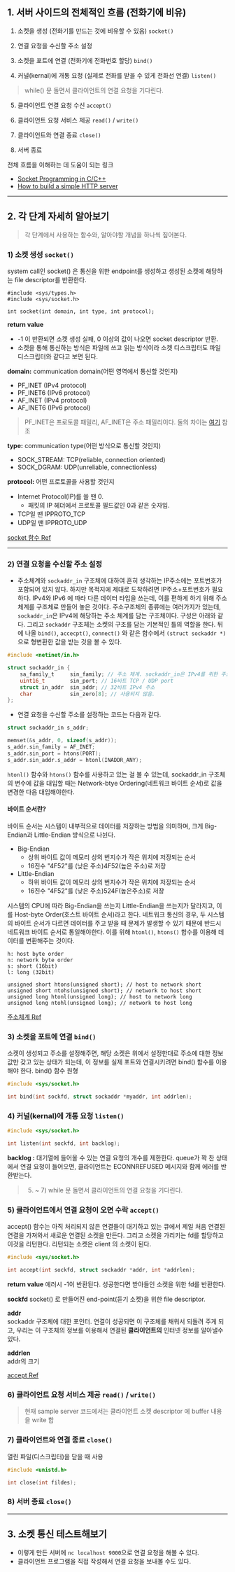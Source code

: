 ## 1. 서버 사이드의 전체적인 흐름 (전화기에 비유)

1) 소켓을 생성 (전화기를 만드는 것에 비유할 수 있음) `socket()`

2) 연결 요청을 수신할 주소 설정

3) 소켓을 포트에 연결 (전화기에 전화번호 할당) `bind()`

4) 커널(kernal)에 개통 요청 (실제로 전화를 받을 수 있게 전화선 연결) `listen()`

> while() 문 돌면서 클라이언트의 연결 요청을 기다린다.
5) 클라이언트 연결 요청 수신 `accept()`  
6) 클라이언트 요청 서비스 제공 `read()` / `write()`  
7) 클라이언트와 연결 종료 `close()`  

8) 서버 종료

전체 흐름을 이해하는 데 도움이 되는 링크  
* [Socket Programming in C/C++](https://www.geeksforgeeks.org/socket-programming-cc/)
* [How to build a simple HTTP server](https://medium.com/from-the-scratch/http-server-what-do-you-need-to-know-to-build-a-simple-http-server-from-scratch-d1ef8945e4fa)
* * *

## 2. 각 단계 자세히 알아보기
> 각 단계에서 사용하는 함수와, 알아야할 개념을 하나씩 짚어본다.  

### 1) 소켓 생성 `socket()`
system call인 socket() 은 통신을 위한 endpoint를 생성하고 생성된 소켓에 해당하는 file descriptor를 반환한다.
```
#include <sys/types.h>
#include <sys/socket.h>

int socket(int domain, int type, int protocol);
```
**return value**

* -1 이 반환되면 소켓 생성 실패, 0 이상의 값이 나오면 socket descriptor 반환.
* 소켓을 통해 통신하는 방식은 파일에 쓰고 읽는 방식이라 소켓 디스크립터도 파일 디스크립터와 같다고 보면 된다.

**domain:** communication domain(어떤 영역에서 통신할 것인지)

* PF_INET (IPv4 protocol)
* PF_INET6 (IPv6 protocol)
* AF_INET (IPv4 protocol)
* AF_INET6 (IPv6 protocol)

> PF_INET은 프로토콜 패밀리, AF_INET은 주소 패밀리이다. 
> 둘의 차이는 [여기](https://www.bangseongbeom.com/af-inet-vs-pf-inet.html#fn:bgnet-2) 참조

**type:** communication type(어떤 방식으로 통신할 것인지)

* SOCK_STREAM: TCP(reliable, connection oriented)
* SOCK_DGRAM: UDP(unreliable, connectionless)

**protocol:** 어떤 프로토콜을 사용할 것인지

* Internet Protocol(IP)를 쓸 땐 0. 
  * 패킷의 IP 헤더에서 프로토콜 필드값인 0과 같은 숫자임.
* TCP일 땐 IPPROTO_TCP
* UDP일 땐 IPPROTO_UDP

[socket 함수 Ref](https://man7.org/linux/man-pages/man2/socket.2.html)

* * *

### 2) 연결 요청을 수신할 주소 설정
* 주소체계와 `sockaddr_in` 구조체에 대하여
흔히 생각하는 IP주소에는 포트번호가 포함되어 있지 않다. 하지만 목적지에 제대로 도착하려면 IP주소+포트번호가 필요하다. IPv4와 IPv6 에 따라 다른 데이터 타입을 쓰는데, 이를 편하게 하기 위해 주소 체계를 구조체로 만들어 놓은 것이다. 주소구조체의 종류에는 여러가지가 있는데, `sockaddr_in`은 IPv4에 해당하는 주소 체계를 담는 구조체이다. 구성은 아래와 같다. 그리고 `sockaddr` 구조체는 소켓의 구조를 담는 기본적인 틀의 역할을 한다. 
뒤에 나올 `bind()`, `accecpt()`, `connect()` 와 같은 함수에서 `(struct sockaddr *)`으로 형변환한 값을 받는 것을 볼 수 있다.
```c
#include <netinet/in.h>

struct sockaddr_in {
	sa_family_t		sin_family; // 주소 체계. sockaddr_in은 IPv4를 위한 주소체계이므로, AF_INET을 넣어주면 된다.
	uint16_t		sin_port; // 16비트 TCP / UDP port
	struct in_addr	sin_addr; // 32비트 IPv4 주소
	char			sin_zero[8]; // 사용되지 않음.
};
```

* 연결 요청을 수신할 주소를 설정하는 코드는 다음과 같다.  
```c
struct sockaddr_in s_addr;

memset(&s_addr, 0, sizeof(s_addr));
s_addr.sin_family = AF_INET;
s_addr.sin_port = htons(PORT);
s_addr.sin_addr.s_addr = htonl(INADDR_ANY);
```
`htonl()` 함수와 `htons()` 함수를 사용하고 있는 걸 볼 수 있는데, 
sockaddr_in 구조체의 변수에 값을 대입할 때는 Network-btye Ordering(네트워크 바이트 순서)로 값을 변경한 다음 대입해야한다.
#### 바이트 순서란?
바이트 순서는 시스템이 내부적으로 데이터를 저장하는 방법을 의미하며, 크게 Big-Endian과 Little-Endian 방식으로 나뉜다.
* Big-Endian
	- 상위 바이트 값이 메모리 상의 번지수가 작은 위치에 저장되는 순서
	- 16진수 "4F52"를 (낮은 주소)4F52(높은 주소)로 저장
* Little-Endian
	- 하위 바이트 값이 메모리 상의 번지수가 작은 위치에 저장되는 순서
	- 16진수 "4F52"를 (낮은 주소)524F(높은주소)로 저장

시스템의 CPU에 따라 Big-Endian을 쓰는지 Little-Endian을 쓰는지가 달라지고, 이를 Host-byte Order(호스트 바이트 순서)라고 한다.
네트워크 통신의 경우, 두 시스템의 바이트 순서가 다르면 데이터를 주고 받을 때 문제가 발생할 수 있기 때문에 반드시 네트워크 바이트 순서로 통일해야한다. 이를 위해 `htonl()`, `htons()` 함수를 이용해 데이터를 변환해주는 것이다.

```
h: host byte order
n: network byte order
s: short (16bit)
l: long (32bit)

unsigned short htons(unsigned short); // host to network short
unsigned short ntohs(unsigned short); // network to host short
unsigned long htonl(unsigned long); // host to network long
unsigned long ntohl(unsigned long); // network to host long
```

[주소체계 Ref](https://jhnyang.tistory.com/261)

### 3) 소켓을 포트에 연결 `bind()`
소켓이 생성되고 주소를 설정해주면, 해당 소켓은 위에서 설정한대로 주소에 대한 정보값만 갖고 있는 상태가 되는데, 이 정보를 실제 포트와 연결시키려면 bind() 함수를 이용해야 한다.
bind() 함수 원형
```c
#include <sys/socket.h>

int bind(int sockfd, struct sockaddr *myaddr, int addrlen);
```

### 4) 커널(kernal)에 개통 요청 `listen()`

```c
#include <sys/socket.h>

int listen(int sockfd, int backlog);
```
**backlog :** 대기열에 들어올 수 있는 연결 요청의 개수를 제한한다. queue가 꽉 찬 상태에서 연결 요청이 들어오면, 클라이언트는 ECONNREFUSED 메시지와 함께 에러를 반환받는다.

> 5) ~ 7) while 문 돌면서 클라이언트의 연결 요청을 기다린다.

### 5) 클라이언트에서 연결 요청이 오면 수락 `accept()`
accept() 함수는 아직 처리되지 않은 연결들이 대기하고 있는 큐에서 제일 처음 연결된 연결을 가져와서 새로운 연결된 소켓을 만든다. 그리고 소켓을 가리키는 fd를 할당하고 이것을 리턴한다. 리턴되는 소켓은 client 의 소켓이 된다.
```c
#include <sys/socket.h>

int accept(int sockfd, struct sockaddr *addr, int *addrlen);
```

**return value**
에러시 -1이 반환된다. 성공한다면 받아들인 소켓을 위한 fd를 반환한다.

**sockfd**
socket() 로 만들어진 end-point(듣기 소켓)을 위한 file descriptor.

**addr**  
sockaddr 구조체에 대한 포인터. 연결이 성공되면 이 구조체를 채워서 되돌려 주게 되고, 우리는 이 구조체의 정보를 이용해서 연결된 **클라이언트의** 인터넷 정보를 알아낼수 있다.

**addrlen**  
addr의 크기

[accept Ref](https://www.joinc.co.kr/w/man/2/accept)

### 6) 클라이언트 요청 서비스 제공 `read()` / `write()`  
> 현재 sample server 코드에서는 클라이언트 소켓 descriptor 에 buffer 내용을 write 함

### 7) 클라이언트와 연결 종료 `close()`  
열린 파일(디스크립터)을 닫을 때 사용
```c
#include <unistd.h>

int	close(int fildes);
```

### 8) 서버 종료 `close()`

* * *

## 3. 소켓 통신 테스트해보기
* 이렇게 만든 서버에 `nc localhost 9000`으로 연결 요청을 해볼 수 있다.
* 클라이언트 프로그램을 직접 작성해서 연결 요청을 보내볼 수도 있다.
